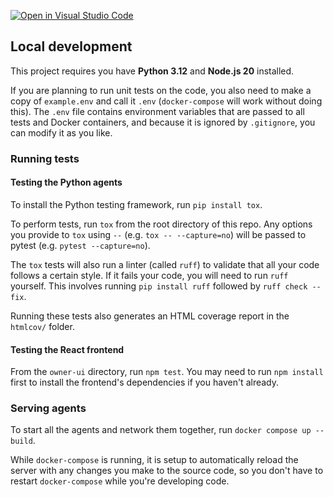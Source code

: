 [![Open in Visual Studio Code](https://classroom.github.com/assets/open-in-vscode-718a45dd9cf7e7f842a935f5ebbe5719a5e09af4491e668f4dbf3b35d5cca122.svg)](https://classroom.github.com/online_ide?assignment_repo_id=15170743&assignment_repo_type=AssignmentRepo)

## Local development

This project requires you have **Python 3.12** and **Node.js 20** installed.

If you are planning to run unit tests on the code, you also need to make a copy of `example.env` and call it `.env` (`docker-compose` will work without doing this). The `.env` file contains environment variables that are passed to all tests and Docker containers, and because it is ignored by `.gitignore`, you can modify it as you like.

### Running tests

#### Testing the Python agents

To install the Python testing framework, run `pip install tox`.

To perform tests, run `tox` from the root directory of this repo. Any options you provide to `tox` using `--` (e.g. `tox -- --capture=no`) will be passed to pytest (e.g. `pytest --capture=no`).

The `tox` tests will also run a linter (called `ruff`) to validate that all your code follows a certain style. If it fails your code, you will need to run `ruff` yourself. This involves running `pip install ruff` followed by `ruff check --fix`.

Running these tests also generates an HTML coverage report in the `htmlcov/` folder.

#### Testing the React frontend

From the `owner-ui` directory, run `npm test`. You may need to run `npm install` first to install the frontend's dependencies if you haven't already.

### Serving agents

To start all the agents and network them together, run `docker compose up --build`.

While `docker-compose` is running, it is setup to automatically reload the server with any changes you make to the source code, so you don't have to restart `docker-compose` while you're developing code.
